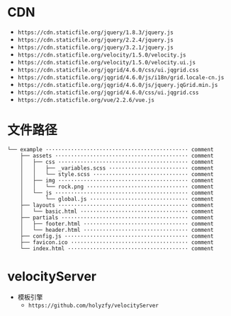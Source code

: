 # CDN

- `https://cdn.staticfile.org/jquery/1.8.3/jquery.js`
- `https://cdn.staticfile.org/jquery/2.2.4/jquery.js`
- `https://cdn.staticfile.org/jquery/3.2.1/jquery.js`
- `https://cdn.staticfile.org/velocity/1.5.0/velocity.js`
- `https://cdn.staticfile.org/velocity/1.5.0/velocity.ui.js`
- `https://cdn.staticfile.org/jqgrid/4.6.0/css/ui.jqgrid.css`
- `https://cdn.staticfile.org/jqgrid/4.6.0/js/i18n/grid.locale-cn.js`
- `https://cdn.staticfile.org/jqgrid/4.6.0/js/jquery.jqGrid.min.js`
- `https://cdn.staticfile.org/jqgrid/4.6.0/css/ui.jqgrid.css`
- `https://cdn.staticfile.org/vue/2.2.6/vue.js`


# 文件路径

```
└── example ············································· comment
    ├── assets ·········································· comment
    │   ├── css ········································· comment
    │   │   ├── _variables.scss ························· comment
    │   │   └── style.scss ······························ comment
    │   ├── img ········································· comment
    │   │   └── rock.png ································ comment
    │   └── js ·········································· comment
    │       └── global.js ······························· comment
    ├── layouts ········································· comment
    │   └── basic.html ·································· comment
    ├── partials ········································ comment
    │   ├── footer.html ································· comment
    │   └── header.html ································· comment
    ├── config.js ······································· comment
    ├── favicon.ico ····································· comment
    └── index.html ······································ comment
```

# velocityServer
- 模板引擎
    + `https://github.com/holyzfy/velocityServer`